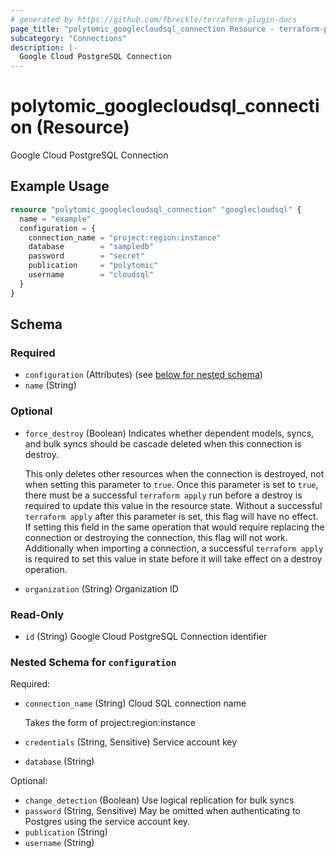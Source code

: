 ```yaml
---
# generated by https://github.com/fbreckle/terraform-plugin-docs
page_title: "polytomic_googlecloudsql_connection Resource - terraform-provider-polytomic"
subcategory: "Connections"
description: |-
  Google Cloud PostgreSQL Connection
---
```


# polytomic_googlecloudsql_connection (Resource)

Google Cloud PostgreSQL Connection

## Example Usage

```terraform
resource "polytomic_googlecloudsql_connection" "googlecloudsql" {
  name = "example"
  configuration = {
    connection_name = "project:region:instance"
    database        = "sampledb"
    password        = "secret"
    publication     = "polytomic"
    username        = "cloudsql"
  }
}
```

<!-- schema generated by tfplugindocs -->
## Schema

### Required

- `configuration` (Attributes) (see [below for nested schema](#nestedatt--configuration))
- `name` (String)

### Optional

- `force_destroy` (Boolean) Indicates whether dependent models, syncs, and bulk syncs should be cascade
deleted when this connection is destroy.

  This only deletes other resources when the connection is destroyed, not when
setting this parameter to `true`. Once this parameter is set to `true`, there
must be a successful `terraform apply` run before a destroy is required to
update this value in the resource state. Without a successful `terraform apply`
after this parameter is set, this flag will have no effect. If setting this
field in the same operation that would require replacing the connection or
destroying the connection, this flag will not work. Additionally when importing
a connection, a successful `terraform apply` is required to set this value in
state before it will take effect on a destroy operation.
- `organization` (String) Organization ID

### Read-Only

- `id` (String) Google Cloud PostgreSQL Connection identifier

<a id="nestedatt--configuration"></a>
### Nested Schema for `configuration`

Required:

- `connection_name` (String) Cloud SQL connection name

    Takes the form of project:region:instance
- `credentials` (String, Sensitive) Service account key
- `database` (String)

Optional:

- `change_detection` (Boolean) Use logical replication for bulk syncs
- `password` (String, Sensitive) May be omitted when authenticating to Postgres using the service account key.
- `publication` (String)
- `username` (String)


